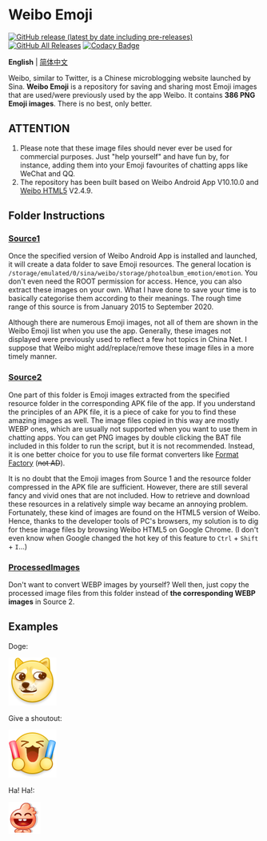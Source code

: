 # Weibo Emoji

[![GitHub release (latest by date including pre-releases)](https://img.shields.io/github/v/release/ArvinZJC/WeiboEmoji?include_prereleases)](https://github.com/ArvinZJC/WeiboEmoji/releases)
[![GitHub All Releases](https://img.shields.io/github/downloads/ArvinZJC/WeiboEmoji/total)](https://github.com/ArvinZJC/WeiboEmoji/releases)
[![Codacy Badge](https://app.codacy.com/project/badge/Grade/cc460460e8da4609b40a38532fcb9547)](https://www.codacy.com/gh/ArvinZJC/WeiboEmoji/dashboard?utm_source=github.com&amp;utm_medium=referral&amp;utm_content=ArvinZJC/WeiboEmoji&amp;utm_campaign=Badge_Grade)

**English** | [简体中文](https://github.com/ArvinZJC/WeiboEmoji/blob/master/README-zhCN.md)

Weibo, similar to Twitter, is a Chinese microblogging website launched by Sina. **Weibo Emoji** is a repository for saving and sharing most Emoji images that are used/were previously used by the app Weibo. It contains **386 PNG Emoji images**. There is no best, only better.

## ATTENTION

1. Please note that these image files should never ever be used for commercial purposes. Just "help yourself" and have fun by, for instance, adding them into your Emoji favourites of chatting apps like WeChat and QQ.
2. The repository has been built based on Weibo Android App V10.10.0 and [Weibo HTML5](https://m.weibo.cn/) V2.4.9.

## Folder Instructions

### [Source1](https://github.com/ArvinZJC/WeiboEmoji/tree/master/Source1)

Once the specified version of Weibo Android App is installed and launched, it will create a data folder to save Emoji resources. The general location is `/storage/emulated/0/sina/weibo/storage/photoalbum_emotion/emotion`. You don't even need the ROOT permission for access. Hence, you can also extract these images on your own. What I have done to save your time is to basically categorise them according to their meanings. The rough time range of this source is from January 2015 to September 2020.

Although there are numerous Emoji images, not all of them are shown in the Weibo Emoji list when you use the app. Generally, these images not displayed were previously used to reflect a few hot topics in China Net. I suppose that Weibo might add/replace/remove these image files in a more timely manner.

### [Source2](https://github.com/ArvinZJC/WeiboEmoji/tree/master/Source2)

One part of this folder is Emoji images extracted from the specified resource folder in the corresponding APK file of the app. If you understand the principles of an APK file, it is a piece of cake for you to find these amazing images as well. The image files copied in this way are mostly WEBP ones, which are usually not supported when you want to use them in chatting apps. You can get PNG images by double clicking the BAT file included in this folder to run the script, but it is not recommended. Instead, it is one better choice for you to use file format converters like [Format Factory](http://www.pcgeshi.com/) (~~not AD~~).

It is no doubt that the Emoji images from Source 1 and the resource folder compressed in the APK file are sufficient. However, there are still several fancy and vivid ones that are not included. How to retrieve and download these resources in a relatively simple way became an annoying problem. Fortunately, these kind of images are found on the HTML5 version of Weibo. Hence, thanks to the developer tools of PC's browsers, my solution is to dig for these image files by browsing Weibo HTML5 on Google Chrome. (I don't even know when Google changed the hot key of this feature to `Ctrl` + `Shift` + `I`...)

### [ProcessedImages](https://github.com/ArvinZJC/WeiboEmoji/tree/master/ProcessedImages)

Don't want to convert WEBP images by yourself? Well then, just copy the processed image files from this folder instead of **the corresponding WEBP images** in Source 2.

## Examples

Doge:

![2018_doge_mobile.png](./Source1/微博“黄脸”/2018_doge_mobile.png)

Give a shoutout:

![moren_dacall_mobile.png](./Source1/微博“黄脸”/moren_dacall_mobile.png)

Ha! Ha!:

![201810_xiaohaha_mobile.png](./Source1/浪小花/201810_xiaohaha_mobile.png)
